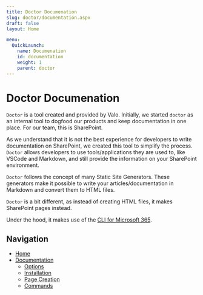 ```yaml
---
title: Doctor Documenation
slug: doctor/documentation.aspx
draft: false
layout: Home

menu:
  QuickLaunch:
    name: Documenation
    id: documentation
    weight: 1
    parent: doctor
---
```


# Doctor Documenation

`Doctor` is a tool created and provided by Valo. Initially, we started `doctor` as an internal tool to dogfood our products and keep documentation in one place. For our team, this is SharePoint.

As we understand that it is not the best experience for developers to write documentation on SharePoint, we created this tool to simplify the process. `Doctor` allows developers to use tools/applications they are used to, like VSCode and Markdown, and still provide the information on your SharePoint environment.

`Doctor` follows the concept of many Static Site Generators. These generators make it possible to write your articles/documentation in Markdown and convert them to HTML files. 

`Doctor` is a bit different, as instead of creating HTML files, it makes SharePoint pages instead. 

Under the hood, it makes use of the [CLI for Microsoft 365](https://pnp.github.io/cli-microsoft365/).

## Navigation

- [Home](../home)
- [Documentation](.)
  - [Options](./options)
  - [Installation](./installation)
  - [Page Creation](./page-creation)
  - [Commands](./commands)